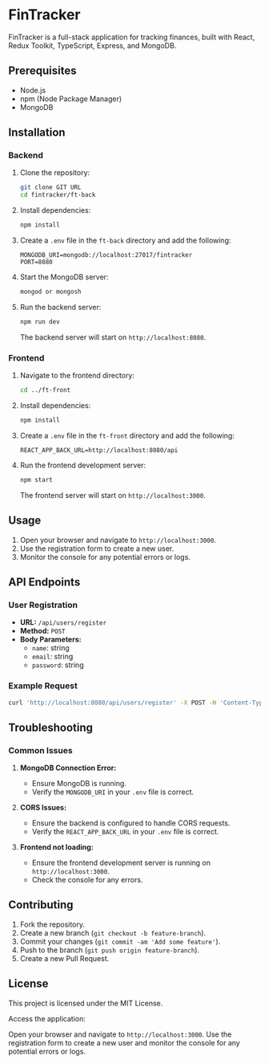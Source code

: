 # FinTracker

FinTracker is a full-stack application for tracking finances, built with React, Redux Toolkit, TypeScript, Express, and MongoDB.

## Prerequisites

- Node.js
- npm (Node Package Manager)
- MongoDB

## Installation

### Backend

1. Clone the repository:

   ```bash
   git clone GIT URL
   cd fintracker/ft-back
   ```

2. Install dependencies:

   ```bash
   npm install
   ```

3. Create a `.env` file in the `ft-back` directory and add the following:

   ```env
   MONGODB_URI=mongodb://localhost:27017/fintracker
   PORT=8080
   ```

4. Start the MongoDB server:

   ```bash
   mongod or mongosh
   ```

5. Run the backend server:

   ```bash
   npm run dev
   ```

   The backend server will start on `http://localhost:8080`.

### Frontend

1. Navigate to the frontend directory:

   ```bash
   cd ../ft-front
   ```

2. Install dependencies:

   ```bash
   npm install
   ```

3. Create a `.env` file in the `ft-front` directory and add the following:

   ```env
   REACT_APP_BACK_URL=http://localhost:8080/api
   ```

4. Run the frontend development server:

   ```bash
   npm start
   ```

   The frontend server will start on `http://localhost:3000`.

## Usage

1. Open your browser and navigate to `http://localhost:3000`.
2. Use the registration form to create a new user.
3. Monitor the console for any potential errors or logs.

## API Endpoints

### User Registration

- **URL:** `/api/users/register`
- **Method:** `POST`
- **Body Parameters:**
    - `name`: string
    - `email`: string
    - `password`: string

### Example Request

```bash
curl 'http://localhost:8080/api/users/register' -X POST -H 'Content-Type: application/json' --data-raw '{"name":"test","email":"test@test.com","password":"test"}'
```

## Troubleshooting

### Common Issues

1. **MongoDB Connection Error:**
    - Ensure MongoDB is running.
    - Verify the `MONGODB_URI` in your `.env` file is correct.

2. **CORS Issues:**
    - Ensure the backend is configured to handle CORS requests.
    - Verify the `REACT_APP_BACK_URL` in your `.env` file is correct.

3. **Frontend not loading:**
    - Ensure the frontend development server is running on `http://localhost:3000`.
    - Check the console for any errors.

## Contributing

1. Fork the repository.
2. Create a new branch (`git checkout -b feature-branch`).
3. Commit your changes (`git commit -am 'Add some feature'`).
4. Push to the branch (`git push origin feature-branch`).
5. Create a new Pull Request.

## License

This project is licensed under the MIT License.

Access the application:

Open your browser and navigate to `http://localhost:3000`. Use the registration form to create a new user and monitor the console for any potential errors or logs.
